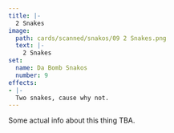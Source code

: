 ```yaml
---
title: |-
  2 Snakes
image: 
  path: cards/scanned/snakos/09 2 Snakes.png
  text: |-
    2 Snakes
set:
  name: Da Bomb Snakos
  number: 9
effects: 
- |-
  Two snakes, cause why not.
---
```

Some actual info about this thing TBA.
